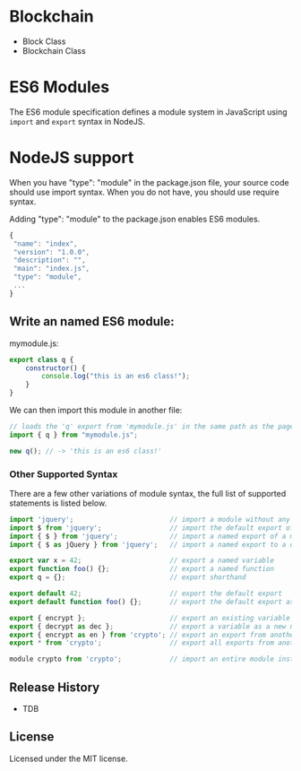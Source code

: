 # Blockchain

- Block Class
- Blockchain Class

# ES6 Modules

The ES6 module specification defines a module system in JavaScript using `import` and `export` syntax in NodeJS.

# NodeJS support

When you have "type": "module" in the package.json file, your source code should use import syntax. When you do not have, you should use require syntax.

Adding "type": "module" to the package.json enables ES6 modules.

```javascript
{
 "name": "index",
 "version": "1.0.0",
 "description": "",
 "main": "index.js",
 "type": "module",
 ...
}
```

## Write an named ES6 module:

mymodule.js:

```javascript
export class q {
	constructor() {
		console.log("this is an es6 class!");
	}
}
```

We can then import this module in another file:

```javascript
// loads the 'q' export from 'mymodule.js' in the same path as the page
import { q } from "mymodule.js";

new q(); // -> 'this is an es6 class!'
```

### Other Supported Syntax

There are a few other variations of module syntax, the full list of supported statements is listed below.

```javascript
import 'jquery';                        // import a module without any import bindings
import $ from 'jquery';                 // import the default export of a module
import { $ } from 'jquery';             // import a named export of a module
import { $ as jQuery } from 'jquery';   // import a named export to a different name

export var x = 42;                      // export a named variable
export function foo() {};               // export a named function
export q = {};                          // export shorthand

export default 42;                      // export the default export
export default function foo() {};       // export the default export as a function

export { encrypt };                     // export an existing variable
export { decrypt as dec };              // export a variable as a new name
export { encrypt as en } from 'crypto'; // export an export from another module
export * from 'crypto';                 // export all exports from another module

module crypto from 'crypto';            // import an entire module instance object
```

## Release History

- TDB

## License

Licensed under the MIT license.
